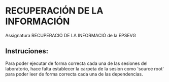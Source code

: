 # RECUPERACIÓN DE LA INFORMACIÓN
Assignatura RECUPERACIÓ DE LA INFORMACIÓ de la EPSEVG

## Instruciones:
Para poder ejecutar de forma correcta cada una de las sesiones del laboratorio, hace falta establecer la carpeta de 
la sesion como 'source root' para poder leer de forma correcta cada una de las dependencias.
